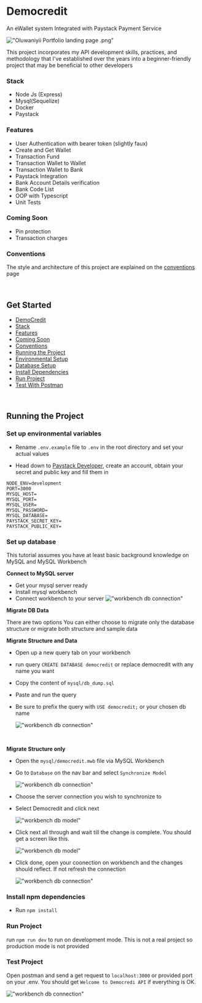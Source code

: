 <!-- @format -->

# Democredit

An eWallet system Integrated with Paystack Payment Service

!["Oluwaniyii Portfolio landing page .png"](./_readme/democredit_paystack_dash.png)

This project incorporates my API development skills, practices, and methodology that I've established over the years into a beginner-friendly project that may be beneficial to other developers

### Stack

- Node Js (Express)
- Mysql(Sequelize)
- Docker
- Paystack

### Features

- User Authentication with bearer token (slightly faux)
- Create and Get Wallet
- Transaction Fund
- Transaction Wallet to Wallet
- Transaction Wallet to Bank
- Paystack Integration
- Bank Account Details verification
- Bank Code List
- OOP with Typescript
- Unit Tests

### Coming Soon

- Pin protection
- Transaction charges

### Conventions

The style and architecture of this project are explained on the [conventions](./convention.md) page

<br/>

## Get Started

- [DemoCredit](#democredit)
- [Stack](#democredit)
- [Features](#democredit)
- [Coming Soon](#democredit)
- [Conventions](#conventions)
- [Running the Project](#running-the-project)
- [Environmental Setup](#set-up-environmental-variables)
- [Database Setup](#set-up-database)
- [Install Dependencies](#install-npm-dependencies)
- [Run Project](#run-project)
- [Test With Postman](#test-project)

<br/>

## Running the Project

### Set up environmental variables

- Rename `.env.example` file to `.env` in the root directory and set your actual values

- Head down to <a href="https://dashboard.paystack.com/#/login">Paystack Developer</a>, create an account, obtain your secret and public key and fill them in

```
NODE_ENV=development
PORT=3000
MYSQL_HOST=
MYSQL_PORT=
MYSQL_USER=
MYSQL_PASSWORD=
MYSQL_DATABASE=
PAYSTACK_SECRET_KEY=
PAYSTACK_PUBLIC_KEY=
```

### Set up database

This tutorial assumes you have at least basic background knowledge on MySQL and MySQL Workbench

<b>Connect to MySQL server</b>

- Get your mysql server ready
- Install mysql workbench
- Connect workbench to your server
  !["workbench db connection"](./_readme/db_connect_server.png)

<b>Migrate DB Data</b>

There are two options You can either choose to migrate only the database structure or migrate both structure and sample data

<b>Migrate Structure and Data</b>

- Open up a new query tab on your workbench
- run query `CREATE DATABASE democredit` or replace democredit with any name you want
- Copy the content of `mysql/db_dump.sql`
- Paste and run the query
- Be sure to prefix the query with `USE democredit;` or your chosen db name

  !["workbench db connection"](./_readme/db_data_dump_query.png)

<br/>

<b>Migrate Structure only</b>

- Open the `mysql/democredit.mwb` file via MySQL Workbench
- Go to `Database` on the nav bar and select `Synchronize Model`

  !["workbench db connection"](./_readme/db_model_sync_1.png)

- Choose the server connection you wish to synchronize to
- Select Democredit and click next

  !["workbench db model"](./_readme/db_model_sync3.png)

- Click next all through and wait till the change is complete. You should get a screen like this.

  !["workbench db model"](./_readme/db_model_sync6.png)

- Click done, open your coonection on workbench and the changes should reflect. If not refresh the connection

  !["workbench db connection"](./_readme/db_complete_server.png)

### Install npm dependencies

- Run `npm install`

### Run Project

run `npm run dev` to run on development mode. This is not a real project so production mode is not provided

### Test Project

Open postman and send a get request to `localhost:3000` or provided port on your .env. You should get `Welcome to Democredi API` if everything is OK.

!["workbench db connection"](./_readme/postman_test_home.png)
